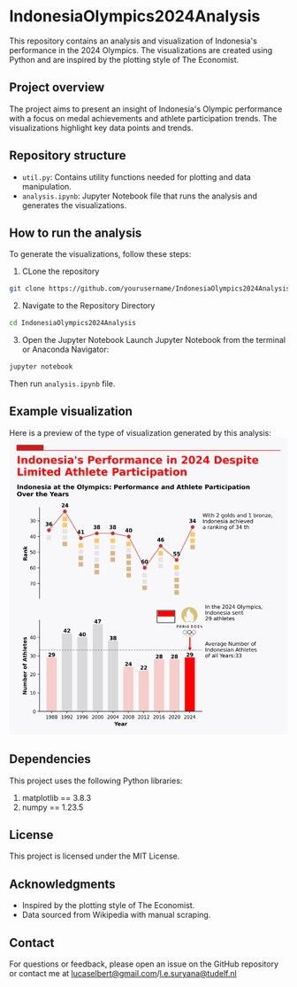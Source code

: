 # IndonesiaOlympics2024Analysis

This repository contains an analysis and visualization of Indonesia's performance in the 2024 Olympics. The visualizations are created using Python and are inspired by the plotting style of The Economist.

## Project overview
The project aims to present an insight of Indonesia's Olympic performance with a focus on medal achievements and athlete participation trends. The visualizations highlight key data points and trends.

## Repository structure
- `util.py`: Contains utility functions needed for plotting and data manipulation.
- `analysis.ipynb`: Jupyter Notebook file that runs the analysis and generates the visualizations.

## How to run the analysis
To generate the visualizations, follow these steps:
1. CLone the repository
```sh
git clone https://github.com/yourusername/IndonesiaOlympics2024Analysis.git
```
2. Navigate to the Repository Directory
```sh
cd IndonesiaOlympics2024Analysis
```
3. Open the Jupyter Notebook
Launch Jupyter Notebook from the terminal or Anaconda Navigator:
```sh
jupyter notebook
```
Then run `analysis.ipynb` file.

## Example visualization
Here is a preview of the type of visualization generated by this analysis:
<img src="indonesia_olimpiade_2024_.png" alt="Expected Result" width="600"/>

## Dependencies
This project uses the following Python libraries:
1. matplotlib == 3.8.3
2. numpy == 1.23.5

## License
This project is licensed under the MIT License.

## Acknowledgments
- Inspired by the plotting style of The Economist.
- Data sourced from Wikipedia with manual scraping.
  
## Contact
For questions or feedback, please open an issue on the GitHub repository or contact me at lucaselbert@gmail.com/l.e.suryana@tudelf.nl
